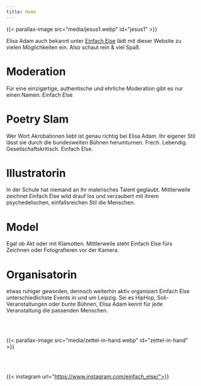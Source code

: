 ```yaml
---
title: Home
---
```


{{< parallax-image src="media/jesus1.webp" id="jesus1" >}}

Elisa Adam auch bekannt unter [Einfach Else](https://www.instagram.com/einfach_else/) lädt mit dieser Website zu vielen Möglichkeiten ein.
Also schaut rein & viel Spaß.


# Moderation
    
Für eine einzigartige, authentische und ehrliche Moderation gibt es nur einen Namen: Einfach Else


# Poetry Slam
Wer Wort Akrobatinnen liebt ist genau richtig bei Elisa Adam. Ihr eigener Stil lässt sie durch die bundesweiten Bühnen herumturnen. Frech. Lebendig. Gesellschaftskritisch. Einfach Else.


# Illustratorin
In der Schule hat niemand an ihr malerisches Talent geglaubt. Mittlerweile zeichnet Einfach Else wild drauf los und verzaubert mit ihrem psychedelischen, einfallsreichen Stil die Menschen.


# Model
Egal ob Akt oder mit Klamotten. Mittlerweile steht Einfach Else fürs Zeichnen oder Fotografieren vor der Kamera.


# Organisatorin
etwas ruhiger geworden, dennoch weiterhin aktiv organisiert Einfach Else unterschiedlichste Events in und um Leipzig. Sei es HipHop, Soli-Veranstaltungen oder bunte Bühnen, Elisa Adam kennt für jede Veranstaltung die passenden Menschen.

</br>
</br>


{{< parallax-image src="media/zettel-in-hand.webp" id="zettel-in-hand" >}}

</br>
</br>

{{< instagram url="https://www.instagram.com/einfach_else/">}}
